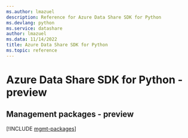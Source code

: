```yaml
---
ms.author: lmazuel
description: Reference for Azure Data Share SDK for Python
ms.devlang: python
ms.service: datashare
author: lmazuel
ms.data: 11/14/2022
title: Azure Data Share SDK for Python
ms.topic: reference
---
```

# Azure Data Share SDK for Python - preview

## Management packages - preview
[!INCLUDE [mgmt-packages](data-share-mgmt-index.md)]